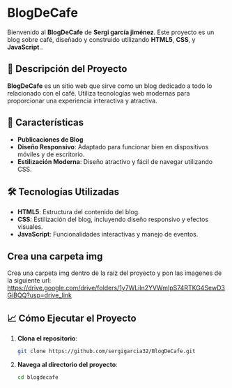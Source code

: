 # BlogDeCafe

Bienvenido al **BlogDeCafe** de **Sergi garcía jiménez**. Este proyecto es un blog sobre café, diseñado y construido utilizando **HTML5**, **CSS**, y **JavaScript**..

## 📂 Descripción del Proyecto

**BlogDeCafe** es un sitio web que sirve como un blog dedicado a todo lo relacionado con el café. Utiliza tecnologías web modernas para proporcionar una experiencia interactiva y atractiva.

## 🚀 Características

- **Publicaciones de Blog**
- **Diseño Responsivo**: Adaptado para funcionar bien en dispositivos móviles y de escritorio.
- **Estilización Moderna**: Diseño atractivo y fácil de navegar utilizando CSS.

## 🛠️ Tecnologías Utilizadas

- **HTML5**: Estructura del contenido del blog.
- **CSS**: Estilización del blog, incluyendo diseño responsivo y efectos visuales.
- **JavaScript**: Funcionalidades interactivas y manejo de eventos.

##  Crea una carpeta img

Crea una carpeta img dentro de la raíz del proyecto y pon las imagenes de la siguiente url:
https://drive.google.com/drive/folders/1y7WLiln2YVWmIpS74RTKG4SewD3GiBQQ?usp=drive_link

## 📈 Cómo Ejecutar el Proyecto

1. **Clona el repositorio**:
    ```bash
    git clone https://github.com/sergigarcia32/BlogDeCafe.git
    ```
2. **Navega al directorio del proyecto**:
    ```bash
    cd blogdecafe
    ```
